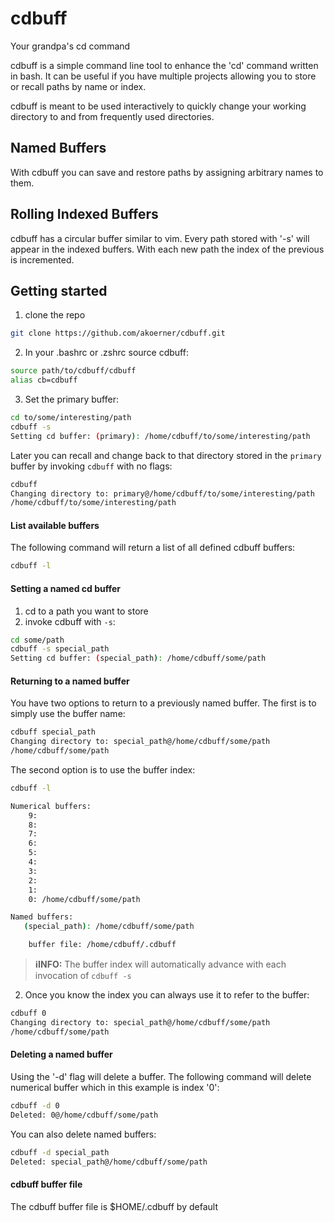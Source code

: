 # cdbuff
Your grandpa's cd command

cdbuff is a simple command line tool to enhance the 'cd' command written in 
bash. It can be useful if you have multiple projects allowing you to store or 
recall paths by name or index. 

cdbuff is meant to be used interactively to quickly change your working
directory to and from frequently used directories.

## Named Buffers
With cdbuff you can save and restore paths by assigning arbitrary names to them.

## Rolling Indexed Buffers
cdbuff has a circular buffer similar to vim.  Every path stored with '-s' will
appear in the indexed buffers. With each new path the index of the previous is 
incremented.

## Getting started
1. clone the repo
```bash
git clone https://github.com/akoerner/cdbuff.git
```

2. In your .bashrc or .zshrc source cdbuff:
```bash
source path/to/cdbuff/cdbuff
alias cb=cdbuff
```
3. Set the primary buffer:
```bash
cd to/some/interesting/path
cdbuff -s
Setting cd buffer: (primary): /home/cdbuff/to/some/interesting/path
```

Later you can recall and change back to that directory stored in the `primary`
buffer by invoking `cdbuff` with no flags: 
```bash
cdbuff
Changing directory to: primary@/home/cdbuff/to/some/interesting/path
/home/cdbuff/to/some/interesting/path
```

#### List available buffers
The following command will return a list of all defined cdbuff buffers:
```bash
cdbuff -l
```

#### Setting a named cd buffer
1. cd to a path you want to store
2. invoke cdbuff with `-s`:
```bash
cd some/path
cdbuff -s special_path
Setting cd buffer: (special_path): /home/cdbuff/some/path
```

#### Returning to a named buffer
You have two options to return to a previously named buffer. The first is to 
simply use the buffer name:
```bash
cdbuff special_path
Changing directory to: special_path@/home/cdbuff/some/path
/home/cdbuff/some/path
```

The second option is to use the buffer index:
```bash
cdbuff -l
```
```bash
Numerical buffers:
    9:
    8:
    7:
    6:
    5:
    4:
    3:
    2: 
    1:
    0: /home/cdbuff/some/path

Named buffers:
   (special_path): /home/cdbuff/some/path

    buffer file: /home/cdbuff/.cdbuff
```

> **ℹ️INFO:**
> The buffer index will automatically advance with each invocation of `cdbuff -s`

2. Once you know the index you can always use it to refer to the buffer:
```bash
cdbuff 0 
Changing directory to: special_path@/home/cdbuff/some/path
/home/cdbuff/some/path
```

#### Deleting a named buffer
Using the '-d' flag will delete a buffer.
The following command will delete numerical buffer which in this
example is index '0':
```bash
cdbuff -d 0
Deleted: 0@/home/cdbuff/some/path
```
You can also delete named buffers:
```bash
cdbuff -d special_path 
Deleted: special_path@/home/cdbuff/some/path
```

#### cdbuff buffer file
The cdbuff buffer file is $HOME/.cdbuff by default

